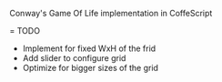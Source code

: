 Conway's Game Of Life implementation in CoffeScript

= TODO
  * Implement for fixed WxH of the frid
  * Add slider to configure grid
  * Optimize for bigger sizes of the grid

